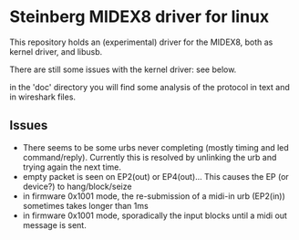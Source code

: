 # Steinberg MIDEX8 driver for linux

This repository holds an (experimental) driver for the MIDEX8, both as kernel driver, and libusb.

There are still some issues with the kernel driver: see below.

in the 'doc' directory you will find some analysis of the protocol in text and in wireshark files.

## Issues

* There seems to be some urbs never completing (mostly timing and led command/reply). Currently this is resolved by unlinking the urb and trying again the next time.
* empty packet is seen on EP2(out) or EP4(out)... This causes the EP (or device?) to hang/block/seize
* in firmware 0x1001 mode, the re-submission of a midi-in urb (EP2(in)) sometimes takes longer than 1ms
* in firmware 0x1001 mode, sporadically the input blocks until a midi out message is sent.

